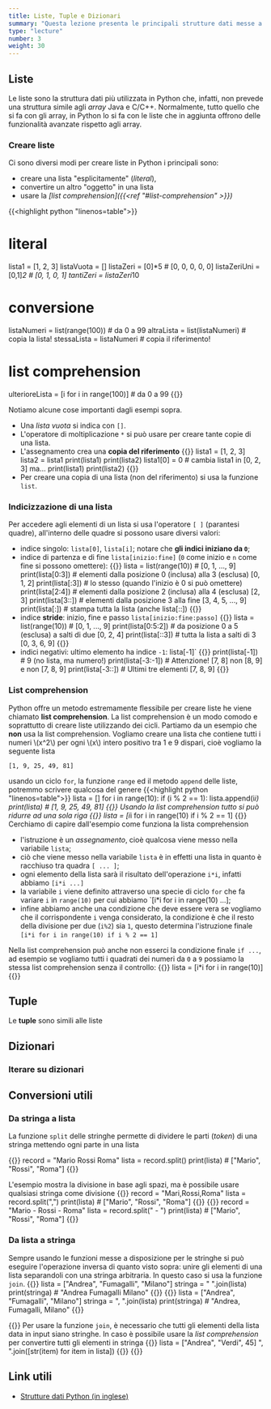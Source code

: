 ```yaml
---
title: Liste, Tuple e Dizionari
summary: "Questa lezione presenta le principali strutture dati messe a disposizione nativamente dal linguaggio Python: list, tuple e dizionari."
type: "lecture"
number: 3
weight: 30
---
```


## Liste

Le liste sono la struttura dati più utilizzata in Python che, infatti, non
prevede una struttura simile agli *array* Java e C/C++. Normalmente, tutto
quello che si fa con gli array, in Python lo si fa con le liste che in aggiunta
offrono delle funzionalità avanzate rispetto agli array.

### Creare liste
Ci sono diversi modi per creare liste in Python i principali sono:
* creare una lista "esplicitamente" (*literal*),
* convertire un altro "oggetto" in una lista
* usare la *[list comprehension]({{<ref "#list-comprehension" >}})*

{{<highlight python "linenos=table">}}
# literal
lista1 = [1, 2, 3]
listaVuota = []
listaZeri = [0]*5 # [0, 0, 0, 0, 0]
listaZeriUni = [0,1]*2 # [0, 1, 0, 1]
tantiZeri = listaZeri*10
# conversione
listaNumeri = list(range(100)) # da 0 a 99
altraLista = list(listaNumeri) # copia la lista!
stessaLista = listaNumeri # copia il riferimento!
# list comprehension
ulterioreLista = [i for i in range(100)] # da 0 a 99
{{</highlight>}}

Notiamo alcune cose importanti dagli esempi sopra.
* Una *lista vuota* si indica con `[]`.
* L'operatore di moltiplicazione `*` si può usare per creare tante copie di una lista.
* L'assegnamento crea una **copia del riferimento**
{{<highlight python>}}
lista1 = [1, 2, 3]
lista2 = lista1
print(lista1)
print(lista2)
lista1[0] = 0 # cambia lista1 in [0, 2, 3] ma...
print(lista1)
print(lista2)
{{</highlight>}}
* Per creare una copia di una lista (non del riferimento) si usa la funzione `list`.

### Indicizzazione di una lista
Per accedere agli elementi di un lista si usa l'operatore `[ ]` (parantesi quadre), all'interno
delle quadre si possono usare diversi valori:
* indice singolo: `lista[0]`, `lista[i]`; notare che **gli indici iniziano da `0`**;
* indice di partenza e di fine `lista[inizio:fine]` (`0` come inizio e `n` come fine si possono omettere): 
{{<highlight python>}}
lista = list(range(10)) # [0, 1, ..., 9]
print(lista[0:3]) # elementi dalla posizione 0 (inclusa) alla 3 (esclusa) [0, 1, 2]
print(lista[:3]) # lo stesso (quando l'inizio è 0 si può omettere)
print(lista[2:4]) # elementi dalla posizione 2 (inclusa) alla 4 (esclusa) [2, 3]
print(lista[3::]) # elementi dalla posizione 3 alla fine [3, 4, 5, ..., 9]
print(lista[:]) # stampa tutta la lista (anche lista[::])
{{</highlight>}}
* indice **stride**: inizio, fine e passo `lista[inizio:fine:passo]`
{{<highlight python>}}
lista = list(range(10)) # [0, 1, ..., 9]
print(lista[0:5:2]) # da posizione 0 a 5 (esclusa) a salti di due [0, 2, 4]
print(lista[::3]) # tutta la lista a salti di 3 [0, 3, 6, 9]
{{</highlight>}}
* indici negativi: ultimo elemento ha indice `-1`: lista[-1]`
{{<highlight python>}}
print(lista[-1]) # 9 (no lista, ma numero!)
print(lista[-3:-1]) # Attenzione! [7, 8] non [8, 9] e non [7, 8, 9]
print(lista[-3::]) # Ultimi tre elementi [7, 8, 9]
{{</highlight>}}

### List comprehension
Python offre un metodo estremamente flessibile per creare liste he viene chiamato **list comprehension**.
La list comprehension è un modo comodo e soprattutto di creare liste utilizzando dei cicli.
Partiamo da un esempio che **non** usa la list comprehension. Vogliamo creare una lista che contiene
tutti i numeri \\(x^2\\) per ogni \\(x\\) intero positivo tra 1 e 9 dispari, cioè vogliamo la seguente
lista

    [1, 9, 25, 49, 81]

usando un ciclo `for`, la funzione `range` ed il metodo `append` delle liste, potremmo scrivere qualcosa del genere
{{<highlight python "linenos=table">}}
lista = []
for i in range(10):
    if (i % 2 == 1):
        lista.append(i*i)
print(lista) # [1, 9, 25, 49, 81]
{{</highlight>}}
Usando la list comprehension tutto si può ridurre ad una sola riga
{{<highlight python>}}
lista = [i*i for i in range(10) if i % 2 == 1]
{{</highlight>}}
Cerchiamo di capire dall'esempio come funziona la lista comprehension
* l'istruzione è un *assegnamento*, cioè qualcosa viene messo nella variabile `lista`;
* ciò che viene messo nella variabile `lista` è in effetti una lista in quanto è racchiuso tra quadra `[ ... ]`;
* ogni elemento della lista sarà il risultato dell'operazione `i*i`, infatti abbiamo `[i*i ...]`
* la variabile `i` viene definito attraverso una specie di ciclo `for` che fa variare `i` in `range(10)` per
cui abbiamo `[i*i for i in range(10) ...];
* infine abbiamo anche una condizione che deve essere vera se vogliamo che il corrispondente `i` venga considerato,
la condizione è che il resto della divisione per due (`i%2`) sia `1`, questo determina l'istruzione finale
`[i*i for i in range(10) if i % 2 == 1]`

Nella list comprehension può anche non esserci la condizione finale `if ...`, ad esempio se vogliamo tutti i quadrati
dei numeri da `0` a `9` possiamo la stessa list comprehension senza il controllo:
{{<highlight python>}}
lista = [i*i for i in range(10)]
{{</highlight>}}

## Tuple
Le **tuple** sono simili alle liste 

## Dizionari

### Iterare su dizionari

## Conversioni utili

### Da stringa a lista
La funzione ``split`` delle stringhe permette di dividere le parti (*token*) di una stringa
mettendo ogni parte in una lista

{{<highlight python>}}
record = "Mario Rossi Roma"
lista = record.split() 
print(lista) # ["Mario", "Rossi", "Roma"]
{{</highlight>}}

L'esempio mostra la divisione in base agli spazi, ma è possibile usare qualsiasi stringa come
divisione
{{<highlight python>}}
record = "Mari,Rossi,Roma"
lista = record.split(",") 
print(lista) # ["Mario", "Rossi", "Roma"]
{{</highlight>}}
{{<highlight python>}}
record = "Mario - Rossi - Roma"
lista = record.split(" - ") 
print(lista) # ["Mario", "Rossi", "Roma"]
{{</highlight>}}

### Da lista a stringa
Sempre usando le funzioni messe a disposizione per le stringhe si può eseguire l'operazione inversa
di quanto visto sopra: unire gli elementi di una lista separandoli con una stringa arbitraria.
In questo caso si usa la funzione ``join``.
{{<highlight python>}}
lista = ["Andrea", "Fumagalli", "Milano"]
stringa = " ".join(lista)
print(stringa) # "Andrea Fumagalli Milano" 
{{</highlight>}}
{{<highlight python>}}
lista = ["Andrea", "Fumagalli", "Milano"]
stringa = ", ".join(lista)
print(stringa) # "Andrea, Fumagalli, Milano" 
{{</highlight>}}

{{<attention>}}
Per usare la funzione ``join``, è necessario che tutti gli elementi della lista data in input
siano stringhe. In caso è possibile usare la *list comprehension* per convertire tutti gli
elementi in stringa
{{<highlight python>}}
lista = ["Andrea", "Verdi", 45]
", ".join([str(item) for item in lista])
{{</highlight>}}
{{</attention>}}

## Link utili

* [Strutture dati Python (in inglese)][1]

[1]: https://docs.python.org/3/tutorial/datastructures.html